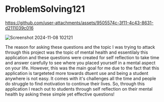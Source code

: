 # ProblemSolving121


https://github.com/user-attachments/assets/9505574c-3f11-4c43-8631-d2111039c016


![Screenshot 2024-11-08 102121](https://github.com/user-attachments/assets/768f7e48-1e02-4edb-9d34-98b4f3966709)

The reason for asking these questions and the topic I was trying to attack through this project was the topic of mental health and essentilaly this application and these questions were created for self reflection to take time and answer carefully to see where you placed yourself in a mental aspect on your life. However, this was the main goal for me due to the fact that this application is targeteted more towards dtuent use and being a student anywhere is not easy. It comes with it's challenges all the time and people do struggle to find motivation to continue their lives. So, through this application I reach out to students through self reflection on their mental health by asking these simple yet effective questions!
